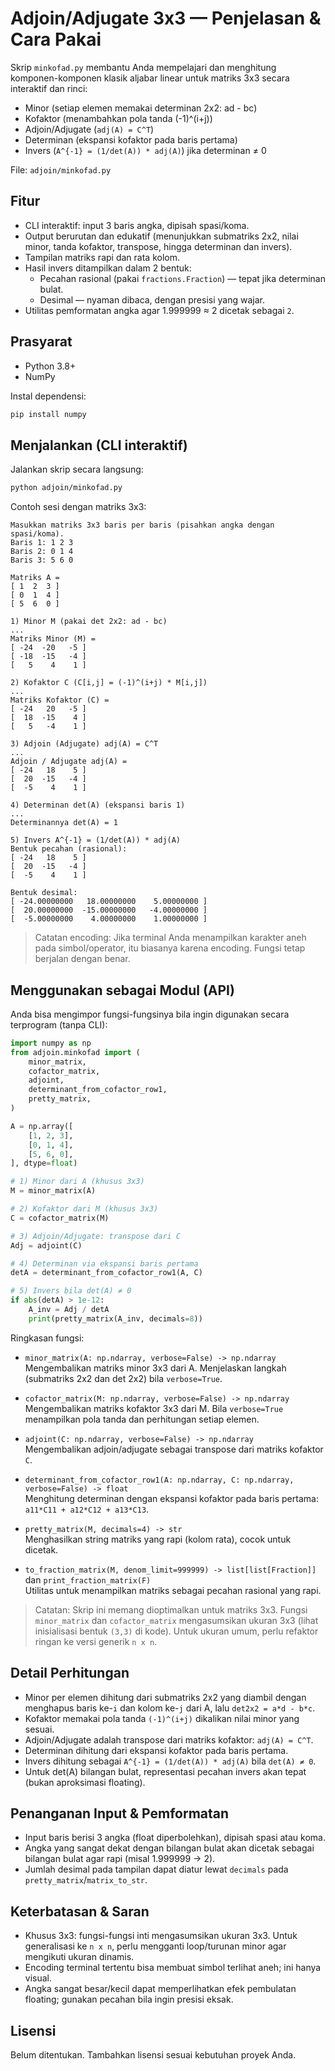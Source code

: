 # Adjoin/Adjugate 3x3 — Penjelasan & Cara Pakai

Skrip `minkofad.py` membantu Anda mempelajari dan menghitung komponen-komponen klasik aljabar linear untuk matriks 3x3 secara interaktif dan rinci:

- Minor (setiap elemen memakai determinan 2x2: ad - bc)
- Kofaktor (menambahkan pola tanda (-1)^(i+j))
- Adjoin/Adjugate (`adj(A) = C^T`)
- Determinan (ekspansi kofaktor pada baris pertama)
- Invers (`A^{-1} = (1/det(A)) * adj(A)`) jika determinan ≠ 0

File: `adjoin/minkofad.py`

## Fitur

- CLI interaktif: input 3 baris angka, dipisah spasi/koma.
- Output berurutan dan edukatif (menunjukkan submatriks 2x2, nilai minor, tanda kofaktor, transpose, hingga determinan dan invers).
- Tampilan matriks rapi dan rata kolom.
- Hasil invers ditampilkan dalam 2 bentuk:
  - Pecahan rasional (pakai `fractions.Fraction`) — tepat jika determinan bulat.
  - Desimal — nyaman dibaca, dengan presisi yang wajar.
- Utilitas pemformatan angka agar 1.999999 ≈ 2 dicetak sebagai `2`.

## Prasyarat

- Python 3.8+
- NumPy

Instal dependensi:

```bash
pip install numpy
```

## Menjalankan (CLI interaktif)

Jalankan skrip secara langsung:

```bash
python adjoin/minkofad.py
```

Contoh sesi dengan matriks 3x3:

```
Masukkan matriks 3x3 baris per baris (pisahkan angka dengan spasi/koma).
Baris 1: 1 2 3
Baris 2: 0 1 4
Baris 3: 5 6 0

Matriks A =
[ 1  2  3 ]
[ 0  1  4 ]
[ 5  6  0 ]

1) Minor M (pakai det 2x2: ad - bc)
...
Matriks Minor (M) =
[ -24  -20   -5 ]
[ -18  -15   -4 ]
[   5    4    1 ]

2) Kofaktor C (C[i,j] = (-1)^(i+j) * M[i,j])
...
Matriks Kofaktor (C) =
[ -24   20   -5 ]
[  18  -15    4 ]
[   5   -4    1 ]

3) Adjoin (Adjugate) adj(A) = C^T
...
Adjoin / Adjugate adj(A) =
[ -24   18    5 ]
[  20  -15   -4 ]
[  -5    4    1 ]

4) Determinan det(A) (ekspansi baris 1)
...
Determinannya det(A) = 1

5) Invers A^{-1} = (1/det(A)) * adj(A)
Bentuk pecahan (rasional):
[ -24   18    5 ]
[  20  -15   -4 ]
[  -5    4    1 ]

Bentuk desimal:
[ -24.00000000   18.00000000    5.00000000 ]
[  20.00000000  -15.00000000   -4.00000000 ]
[  -5.00000000    4.00000000    1.00000000 ]
```

> Catatan encoding: Jika terminal Anda menampilkan karakter aneh pada simbol/operator, itu biasanya karena encoding. Fungsi tetap berjalan dengan benar.

## Menggunakan sebagai Modul (API)

Anda bisa mengimpor fungsi-fungsinya bila ingin digunakan secara terprogram (tanpa CLI):

```python
import numpy as np
from adjoin.minkofad import (
    minor_matrix,
    cofactor_matrix,
    adjoint,
    determinant_from_cofactor_row1,
    pretty_matrix,
)

A = np.array([
    [1, 2, 3],
    [0, 1, 4],
    [5, 6, 0],
], dtype=float)

# 1) Minor dari A (khusus 3x3)
M = minor_matrix(A)

# 2) Kofaktor dari M (khusus 3x3)
C = cofactor_matrix(M)

# 3) Adjoin/Adjugate: transpose dari C
Adj = adjoint(C)

# 4) Determinan via ekspansi baris pertama
detA = determinant_from_cofactor_row1(A, C)

# 5) Invers bila det(A) ≠ 0
if abs(detA) > 1e-12:
    A_inv = Adj / detA
    print(pretty_matrix(A_inv, decimals=8))
```

Ringkasan fungsi:

- `minor_matrix(A: np.ndarray, verbose=False) -> np.ndarray`  
  Mengembalikan matriks minor 3x3 dari A. Menjelaskan langkah (submatriks 2x2 dan det 2x2) bila `verbose=True`.

- `cofactor_matrix(M: np.ndarray, verbose=False) -> np.ndarray`  
  Mengembalikan matriks kofaktor 3x3 dari M. Bila `verbose=True` menampilkan pola tanda dan perhitungan setiap elemen.

- `adjoint(C: np.ndarray, verbose=False) -> np.ndarray`  
  Mengembalikan adjoin/adjugate sebagai transpose dari matriks kofaktor `C`.

- `determinant_from_cofactor_row1(A: np.ndarray, C: np.ndarray, verbose=False) -> float`  
  Menghitung determinan dengan ekspansi kofaktor pada baris pertama: `a11*C11 + a12*C12 + a13*C13`.

- `pretty_matrix(M, decimals=4) -> str`  
  Menghasilkan string matriks yang rapi (kolom rata), cocok untuk dicetak.

- `to_fraction_matrix(M, denom_limit=999999) -> list[list[Fraction]]` dan `print_fraction_matrix(F)`  
  Utilitas untuk menampilkan matriks sebagai pecahan rasional yang rapi.

> Catatan: Skrip ini memang dioptimalkan untuk matriks 3x3. Fungsi `minor_matrix` dan `cofactor_matrix` mengasumsikan ukuran 3x3 (lihat inisialisasi bentuk `(3,3)` di kode). Untuk ukuran umum, perlu refaktor ringan ke versi generik `n x n`.

## Detail Perhitungan

- Minor per elemen dihitung dari submatriks 2x2 yang diambil dengan menghapus baris ke-`i` dan kolom ke-`j` dari A, lalu `det2x2 = a*d - b*c`.
- Kofaktor memakai pola tanda `(-1)^(i+j)` dikalikan nilai minor yang sesuai.
- Adjoin/Adjugate adalah transpose dari matriks kofaktor: `adj(A) = C^T`.
- Determinan dihitung dari ekspansi kofaktor pada baris pertama.
- Invers dihitung sebagai `A^{-1} = (1/det(A)) * adj(A)` bila `det(A) ≠ 0`.
- Untuk det(A) bilangan bulat, representasi pecahan invers akan tepat (bukan aproksimasi floating).

## Penanganan Input & Pemformatan

- Input baris berisi 3 angka (float diperbolehkan), dipisah spasi atau koma.
- Angka yang sangat dekat dengan bilangan bulat akan dicetak sebagai bilangan bulat agar rapi (misal 1.999999 → 2).
- Jumlah desimal pada tampilan dapat diatur lewat `decimals` pada `pretty_matrix`/`matrix_to_str`.

## Keterbatasan & Saran

- Khusus 3x3: fungsi-fungsi inti mengasumsikan ukuran 3x3. Untuk generalisasi ke `n x n`, perlu mengganti loop/turunan minor agar mengikuti ukuran dinamis.
- Encoding terminal tertentu bisa membuat simbol terlihat aneh; ini hanya visual.
- Angka sangat besar/kecil dapat memperlihatkan efek pembulatan floating; gunakan pecahan bila ingin presisi eksak.

## Lisensi

Belum ditentukan. Tambahkan lisensi sesuai kebutuhan proyek Anda.

